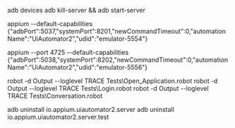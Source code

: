 adb devices
adb kill-server && adb start-server

appium --default-capabilities {\"adbPort\":5037,\"systemPort\":8201,\"newCommandTimeout\":0,\"automationName\":\"UiAutomator2\",\"udid\":\"emulator-5554\"}

appium --port 4725 --default-capabilities {\"adbPort\":5038,\"systemPort\":8202,\"newCommandTimeout\":0,\"automationName\":\"UiAutomator2\",\"udid\":\"emulator-5556\"}

robot -d Output --loglevel TRACE Tests\Open_Application.robot
robot -d Output --loglevel TRACE Tests\Login.robot
robot -d Output --loglevel TRACE Tests\Conversation.robot



adb uninstall io.appium.uiautomator2.server
adb uninstall io.appium.uiautomator2.server.test